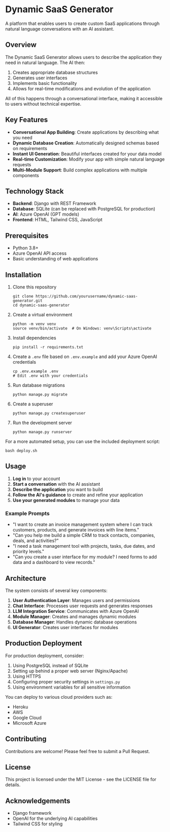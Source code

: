 # Dynamic SaaS Generator

A platform that enables users to create custom SaaS applications through natural language conversations with an AI assistant.

## Overview

The Dynamic SaaS Generator allows users to describe the application they need in natural language. The AI then:

1. Creates appropriate database structures
2. Generates user interfaces
3. Implements basic functionality
4. Allows for real-time modifications and evolution of the application

All of this happens through a conversational interface, making it accessible to users without technical expertise.

## Key Features

- **Conversational App Building**: Create applications by describing what you need
- **Dynamic Database Creation**: Automatically designed schemas based on requirements
- **Instant UI Generation**: Beautiful interfaces created for your data model
- **Real-time Customization**: Modify your app with simple natural language requests
- **Multi-Module Support**: Build complex applications with multiple components

## Technology Stack

- **Backend**: Django with REST Framework
- **Database**: SQLite (can be replaced with PostgreSQL for production)
- **AI**: Azure OpenAI (GPT models)
- **Frontend**: HTML, Tailwind CSS, JavaScript

## Prerequisites

- Python 3.8+
- Azure OpenAI API access
- Basic understanding of web applications

## Installation

1. Clone this repository
   ```
   git clone https://github.com/yourusername/dynamic-saas-generator.git
   cd dynamic-saas-generator
   ```

2. Create a virtual environment
   ```
   python -m venv venv
   source venv/bin/activate  # On Windows: venv\Scripts\activate
   ```

3. Install dependencies
   ```
   pip install -r requirements.txt
   ```

4. Create a `.env` file based on `.env.example` and add your Azure OpenAI credentials
   ```
   cp .env.example .env
   # Edit .env with your credentials
   ```

5. Run database migrations
   ```
   python manage.py migrate
   ```

6. Create a superuser
   ```
   python manage.py createsuperuser
   ```

7. Run the development server
   ```
   python manage.py runserver
   ```

For a more automated setup, you can use the included deployment script:
```
bash deploy.sh
```

## Usage

1. **Log in** to your account
2. **Start a conversation** with the AI assistant
3. **Describe the application** you want to build
4. **Follow the AI's guidance** to create and refine your application
5. **Use your generated modules** to manage your data

### Example Prompts

- "I want to create an invoice management system where I can track customers, products, and generate invoices with line items."
- "Can you help me build a simple CRM to track contacts, companies, deals, and activities?"
- "I need a task management tool with projects, tasks, due dates, and priority levels."
- "Can you create a user interface for my module? I need forms to add data and a dashboard to view records."

## Architecture

The system consists of several key components:

1. **User Authentication Layer**: Manages users and permissions
2. **Chat Interface**: Processes user requests and generates responses
3. **LLM Integration Service**: Communicates with Azure OpenAI
4. **Module Manager**: Creates and manages dynamic modules
5. **Database Manager**: Handles dynamic database operations
6. **UI Generator**: Creates user interfaces for modules

## Production Deployment

For production deployment, consider:

1. Using PostgreSQL instead of SQLite
2. Setting up behind a proper web server (Nginx/Apache)
3. Using HTTPS
4. Configuring proper security settings in `settings.py`
5. Using environment variables for all sensitive information

You can deploy to various cloud providers such as:
- Heroku
- AWS
- Google Cloud
- Microsoft Azure

## Contributing

Contributions are welcome! Please feel free to submit a Pull Request.

## License

This project is licensed under the MIT License - see the LICENSE file for details.

## Acknowledgements

- Django framework
- OpenAI for the underlying AI capabilities
- Tailwind CSS for styling